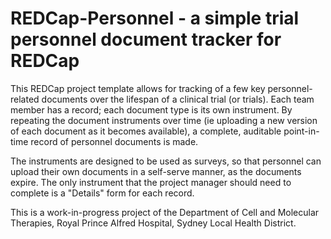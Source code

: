 # REDCap-Personnel - a simple trial personnel document tracker for REDCap

This REDCap project template allows for tracking of a few key personnel-related documents over the lifespan of a clinical trial (or trials). Each team member has a record; each document type is its own instrument. By repeating the document instruments over time (ie uploading a new version of each document as it becomes available), a complete, auditable point-in-time record of personnel documents is made.

The instruments are designed to be used as surveys, so that personnel can upload their own documents in a self-serve manner, as the documents expire. The only instrument that the project manager should need to complete is a "Details" form for each record.

This is a work-in-progress project of the Department of Cell and Molecular Therapies, Royal Prince Alfred Hospital, Sydney Local Health District.